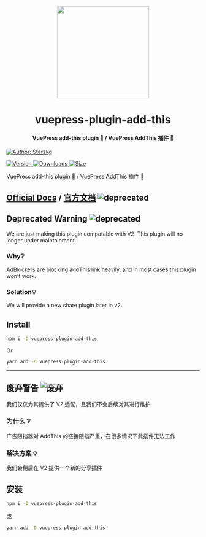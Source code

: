 <!-- markdownlint-disable -->
<p align="center">
  <img width="240" src="https://vuepress-star.shentuzhigang.cn/images/hero.png" style="text-align: center;"/>
</p>
<h1 align="center">vuepress-plugin-add-this</h1>
<h4 align="center">VuePress add-this plugin 💌 / VuePress AddThis 插件 💌</h4>

[![Author: Starzkg](https://img.shields.io/badge/Author-Starzkg-blue.svg?style=for-the-badge)](https://shentuzhigang.cn)

<!-- markdownlint-restore -->

[![Version](https://img.shields.io/npm/v/@starzkg/vuepress-plugin-add-this.svg?style=flat-square&logo=npm) ![Downloads](https://img.shields.io/npm/dm/@starzkg/vuepress-plugin-add-this.svg?style=flat-square&logo=npm) ![Size](https://img.shields.io/bundlephobia/min/@starzkg/vuepress-plugin-add-this?style=flat-square&logo=npm)](https://www.npmjs.com/package/@starzkg/vuepress-plugin-add-this)

VuePress add-this plugin 💌 / VuePress AddThis 插件 💌

## [Official Docs](https://vuepress-theme-star.github.io/add-this/) / [官方文档](https://vuepress-theme-star.github.io/add-this/zh/) ![deprecated](https://img.shields.io/badge/-deprecated-yellow)

## Deprecated Warning ![deprecated](https://img.shields.io/badge/-deprecated-yellow)

We are just making this plugin compatable with V2. This plugin will no longer under maintainment.

### Why❔

AdBlockers are blocking addThis link heavily, and in most cases this plugin won't work.

### Solution💡

We will provide a new share plugin later in v2.

## Install

```bash
npm i -D vuepress-plugin-add-this
```

Or

```bash
yarn add -D vuepress-plugin-add-this
```

---

## 废弃警告 ![废弃](https://img.shields.io/badge/-废弃-yellow)

我们仅仅为其提供了 V2 适配，且我们不会后续对其进行维护

### 为什么 ❔

广告阻挡器对 AddThis 的链接阻挡严重，在很多情况下此插件无法工作

### 解决方案 💡

我们会稍后在 V2 提供一个新的分享插件

## 安装

```bash
npm i -D vuepress-plugin-add-this
```

或

```bash
yarn add -D vuepress-plugin-add-this
```

